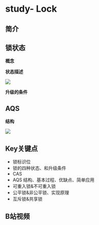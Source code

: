 # study- Lock #
## 简介





## 锁状态

**概念**

**状态描述**

![](https://s2.loli.net/2022/04/22/wp6c4LxGA5qt29E.png)



**升级的条件**



## AQS

**结构**

![](https://s2.loli.net/2022/04/26/LpC4FBEqa2QJsUh.png)





## Key关键点

- 锁标识位
- 锁的四种状态、和升级条件
- CAS 
- AQS 结构、基本过程、优缺点、简单应用
- 可重入锁&不可重入锁
- 公平锁&非公平锁、实现原理
- 互斥锁&共享锁





## B站视频





